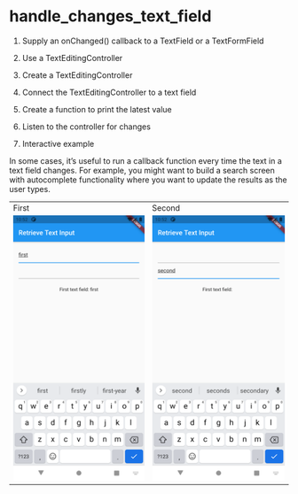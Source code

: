 # handle_changes_text_field


1. Supply an onChanged() callback to a TextField or a TextFormField


2. Use a TextEditingController


3.  Create a TextEditingController


4.  Connect the TextEditingController to a text field


5.  Create a function to print the latest value


6.  Listen to the controller for changes


7.  Interactive example


In some cases, it’s useful to run a callback function every time the text in a text field changes. For example, you might want to build a search screen with autocomplete functionality where you want to update the results as the user types.


<table>
  <tr>
    <td>First</td>
     <td>Second</td>
  </tr>
  <tr>
    <td><img src="Screenshot_1625766737.png" width=270 height=480></td>
    <td><img src="Screenshot_1625766767.png" width=270 height=480></td>
 
  </tr>
 </table>